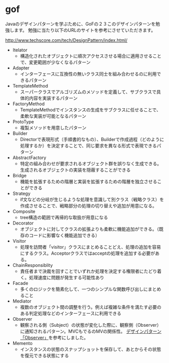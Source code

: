 # gof

Javaのデザインパターンを学ぶために、GoFの２３このデザインパターンを勉強します。
勉強に当たり以下のURLのサイトを参考にさせていただきます。

<http://www.techscore.com/tech/DesignPattern/index.html/>

* Itelator
    * 構造化されたオブジェクトに順次アクセスさせる場合に適用させることで、変更範囲が少なくなるパターン
* Adapter
    * インターフェースに互換性の無いクラス同士を組み合わせるのに利用できるパターン
* TemplateMethod
    * スーパークラスでアルゴリズムのメソッドを定義して、サブクラスで具体的内容を実装するパターン
* FactoryMethod
    * TemplateMethodでインスタンスの生成をサブクラスに任せることで、柔軟な実装が可能となるパターン
* ProtoType
    * 複製メソッドを用意したパターン
* Builder
    * Directorで表現形式（手順書的なもの）、Builderで作成過程（どのように処理するか）を決定することで、同じ要求を異なる形式で表現できるパターン
* AbstractFactory
    * 特定の組み合わせが要求されるオブジェクト群を誤りなく生成できる。生成されるオブジェクトの実装を隠蔽することができる
* Bridge
    * 機能を拡張するための階層と実装を拡張するための階層を独立させることができる
* Strategy
    * if文などの分岐が生じるような処理を意識して別クラス（戦略クラス）を作成させることで、戦略部分の処理の切り替えや追加が用意になる。
* Composite
    * tree構造の範囲で再帰的な取扱が用意になる
* Decorator
    * オブジェクトに対してクラスの拡張よりも柔軟に機能追加ができる。（既存のコードに影響なく機能追加できる）
* Visitor
    * 処理を訪問者「visitor」クラスにまとめることどえ、処理の追加を容易にするクラス。Acceptorクラスではacceptの処理を追加する必要がある。
* ChainResponsiblity
    * 責任者まで決裁を回すことでいずれか処理を決定する権限者にたどり着く。処理速度に問題が発生する可能性あり
* Facade
    * 多くのロジックを簡素化して、一つのシンプルな関数呼び出しにまとめること
* Mediator
    * 複数のオブジェクト間の調整を行う。例えば複雑な条件を満たす必要のある判定処理などのインターフェースに利用できる
* Observer
    * 観察される側（Subject）の状態が変化した際に、観察側（Observer）に通知されるパターン。MVCもでるのMVの関係性。
    [デザインパターン「Observer」](https://qiita.com/shoheiyokoyama/items/d4b844ed29f84a80795b#observer)を参考にしました。
* Memento
    * インスタンスの状態のスナップショットを保存して、あとからその状態を復元できる状態にする